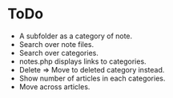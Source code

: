 # ToDo

* A subfolder as a category of note.
* Search over note files.
* Search over categories.
* notes.php displays links to categories.
* Delete => Move to deleted category instead.
* Show number of articles in each categories.
* Move across articles.
